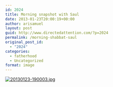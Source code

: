 ```yaml
---
id: 2024
title: Morning snapshot with Saul
date: 2013-01-23T20:00:19+00:00
author: arisamuel
layout: post
guid: http://www.directedattention.com/?p=2024
permalink: /morning-shabbat-saul
original_post_id:
  - "2024"
categories:
  - fatherhood
  - Uncategorized
format: image
---
```

[<img src="https://i1.wp.com/www.samuelakerstein.com/wp-content/uploads/2013/01/20130123-190003.jpg?w=840" alt="20130123-190003.jpg" class="alignnone size-full" data-recalc-dims="1" />](https://i1.wp.com/www.samuelakerstein.com/wp-content/uploads/2013/01/20130123-190003.jpg)